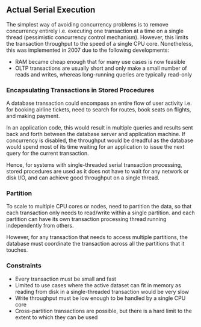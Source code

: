 ## Actual Serial Execution

The simplest way of avoiding concurrency problems is to remove concurrency entirely i.e. executing one transaction at a time on a single thread (pessimistic concurrency control mechanism). However, this limits the transaction throughput to the speed of a single CPU core. Nonetheless, this was implemented in 2007 due to the following developments:

- RAM became cheap enough that for many use cases is now feasible
- OLTP transactions are usually short and only make a small number of reads and writes, whereas long-running queries are typically read-only

### Encapsulating Transactions in Stored Procedures

A database transaction could encompass an entire flow of user activity i.e. for booking airline tickets, need to search for routes, book seats on flights, and making payment.

In an application code, this would result in multiple queries and results sent back and forth between the database server and application machine. If concurrency is disabled, the throughput would be dreadful as the database would spend most of its time waiting for an application to issue the next query for the current transaction.

Hence, for systems with single-threaded serial transaction processing, stored procedures are used as it does not have to wait for any network or disk I/O, and can achieve good throughput on a single thread.

### Partition

To scale to multiple CPU cores or nodes, need to partition the data, so that each transaction only needs to read/write within a single partition. and each partition can have its own transaction processing thread running independently from others.

However, for any transaction that needs to access multiple partitions, the database must coordinate the transaction across all the partitions that it touches.

### Constraints

- Every transaction must be small and fast
- Limited to use cases where the active dataset can fit in memory as reading from disk in a single-threaded transaction would be very slow
- Write throughput must be low enough to be handled by a single CPU core
- Cross-partition transactions are possible, but there is a hard limit to the extent to which they can be used
